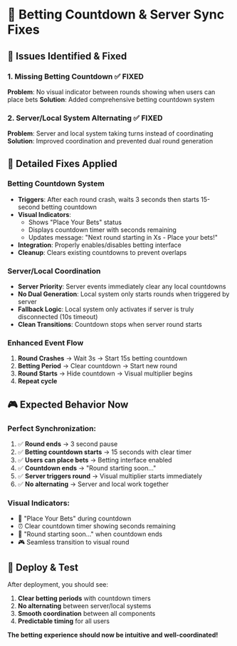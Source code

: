 # 🎰 Betting Countdown & Server Sync Fixes

## 🚨 **Issues Identified & Fixed**

### 1. **Missing Betting Countdown** ✅ FIXED
**Problem**: No visual indicator between rounds showing when users can place bets
**Solution**: Added comprehensive betting countdown system

### 2. **Server/Local System Alternating** ✅ FIXED  
**Problem**: Server and local system taking turns instead of coordinating
**Solution**: Improved coordination and prevented dual round generation

## 🔧 **Detailed Fixes Applied**

### **Betting Countdown System**
- **Triggers**: After each round crash, waits 3 seconds then starts 15-second betting countdown
- **Visual Indicators**: 
  - Shows "Place Your Bets" status
  - Displays countdown timer with seconds remaining
  - Updates message: "Next round starting in Xs - Place your bets!"
- **Integration**: Properly enables/disables betting interface
- **Cleanup**: Clears existing countdowns to prevent overlaps

### **Server/Local Coordination**
- **Server Priority**: Server events immediately clear any local countdowns
- **No Dual Generation**: Local system only starts rounds when triggered by server
- **Fallback Logic**: Local system only activates if server is truly disconnected (10s timeout)
- **Clean Transitions**: Countdown stops when server round starts

### **Enhanced Event Flow**
1. **Round Crashes** → Wait 3s → Start 15s betting countdown
2. **Betting Period** → Clear countdown → Start new round
3. **Round Starts** → Hide countdown → Visual multiplier begins
4. **Repeat cycle**

## 🎮 **Expected Behavior Now**

### **Perfect Synchronization**:
1. ✅ **Round ends** → 3 second pause
2. ✅ **Betting countdown starts** → 15 seconds with clear timer
3. ✅ **Users can place bets** → Betting interface enabled
4. ✅ **Countdown ends** → "Round starting soon..."
5. ✅ **Server triggers round** → Visual multiplier starts immediately
6. ✅ **No alternating** → Server and local work together

### **Visual Indicators**:
- 🎰 "Place Your Bets" during countdown
- ⏰ Clear countdown timer showing seconds remaining  
- 🚀 "Round starting soon..." when countdown ends
- 🎮 Seamless transition to visual round

## 🚀 **Deploy & Test**

After deployment, you should see:
1. **Clear betting periods** with countdown timers
2. **No alternating** between server/local systems
3. **Smooth coordination** between all components
4. **Predictable timing** for all users

**The betting experience should now be intuitive and well-coordinated!**
